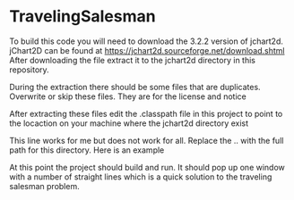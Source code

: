 # TravelingSalesman

To build this code you will need to download the 3.2.2 version of jchart2d. 
jChart2D can be found at https://jchart2d.sourceforge.net/download.shtml
After downloading the file extract it to the jchart2d directory in this
repository.

During the extraction there should be some files that are duplicates.
Overwrite or skip these files. They are for the license and notice

After extracting these files edit the .classpath file in this project
to point to the locaction on your machine where the jchart2d directory exist

<classpathentry kind="lib" path="../jchart2d/jchart2d-3.2.2.jar"/>

This line works for me but does not work for all. Replace the .. with
the full path for this directory. Here is an example 

<classpathentry kind="lib" path="C:/workspace/SalesmansDilema2/jchart2d/jchart2d-3.2.2.jar"/>

At this point the project should build and run. It should pop up one 
window with a number of straight lines which is a quick solution to the 
traveling salesman problem.